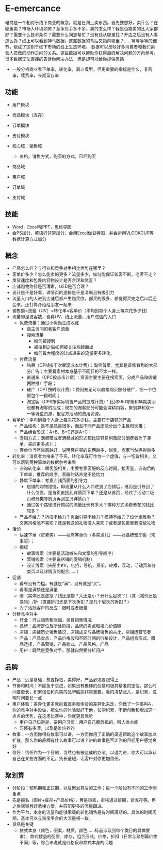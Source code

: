 # E-emercance

电商是一个相对于线下商业的概念，就是在网上卖东西。首先要想好，卖什么？在哪里卖？市场大环境如何？竞争对手多不多，卖的怎么样？我是否能卖的比大家都好？需要什么技术条件？需要什么同志帮忙？没有钱从哪里找？开店之后没有人看怎么办？线上可以看到神马数据，这些数据的背后又指向哪里？……等等等等的细节，组成了区别于线下市场的线上生态环境。
数据可以反映好多消费者和我们运营人员做的动作之间的关系。这些数据可以帮助你获得最终解决问题的方向参考。很多数据无法直接的告诉你解决办法，但是却可以给你提供思路

* 一般分析商业看下单率，转化率，漏斗模型，但更重要的指标是什么，复购率，续费率，长期留存率

## 功能

* 用户模块
* 商品模块（库存）
* 订单模块
* 支付模块

* 核心域：销售域
    - 价格，销售方式，购买的方式，已经购买
* 商品域
* 用户域
* 订单域
* 支付域


## 技能

* Word，Excel和PPT，思维导图
* 会PS加分，英语好非常加分，会用Excel做甘特图，并会运用VLOOKCUP等数据计算方式加分

## 概念

* 产品怎么样？与行业和竞争对手相比优势在哪里？
* 客单价多少？怎么能卖的更多？流量多少，如何能保证新客不断，老客不走？
* 发货速度和包裹内容物设计是否合理和惊喜？
* 店铺购物路径是否清晰，UED是否合理？
* 设计是不是好看，详情页的逻辑是不是清晰且有吸引力
* 流量入口的人进到店铺后都产生购买欲，都买的很多，都觉得买完之后以后还会来，还打算介绍给朋友一起来
* 销售额=流量（UV）×转化率×客单价（平均到每个人身上每次花多少钱）
* 流量即是访客数，也称UV，线上流量，用户进店的入口
    - 免费流量：通过小奖励生成收藏
        + 自主访问的老客户流量
        + 搜索流量
            * 如何被搜到
            * 被搜到之后如何被关注脱颖而出
            * 如何最大程度的让点进来的流量更多转化。
    - 付费流量
        + 钻展（CPM按千次展现成本计费）：淘宝首页，尤其是首焦看到的大部分广告；主要看素材本身基于不同目的不太一样。
        + 直通车（CPC按点击计费）：资源主要主要在搜索页，分成产品和店铺两种推广手段；
        + 硬广（CPT按时段计费）：费用充足可以直接购买部分硬广，把一个位置包个一段时间；
        + 淘宝客（CPS按实际销售产品的提成计费）：比如360导航和早期美丽说都有淘客的抽成；现在的淘客部分可能会深耕内容，聚划算和双十一等坑位资源，报官方活动的费用资源。
* 客单价：平均到每个人身上每次花多少钱。主要在于店铺的产品
    - 产品结构：是不是品类很多，而且不同产品还能分出个主推和次推；
    - 产品组合形式：A+B、B+C还是A+C；
    - 促销方式：满额赠或者满额减的形式都比较容易刺激部分消费者为了凑单，买的更多点儿；
    - 客单价当然越高越好。说明客户买的东西越多，越贵，商家当然挣得越多
* 转化率：消费者为啥来了不买。转化率既可作为一个虚值，与一切皆相关，又可以落到两种简单的数据参考来看
    - 咨询转化率：跟客服相关，主要考察客服的反应时间，接客量，咨询后的下单率，推荐的顺序，客服的话术是不是给力
    - 静默下单率：考察店铺页面的引导力
        + 店铺的购物路径，即流量从什么入口进到了店铺后，继而是引导到了什么位置。是首页直接到详情页下单？还是从首页，经过了活动二级页和分类导航页再到宝贝详情页？
        + 通过各个路径进行购买的流量比例有多大？哪种方式消费者花的钱比较多？
    - 产品不给力？折扣不给力？页面引导不给力？模特不给力？设计很难看？文案风格他不喜欢？还是我送的礼物没人喜欢？或者是包裹里我没放礼物
* 活动
    - 快速下单（赶紧买）——拉高客单价（多买点儿）——对品牌留印象（常来买）；
    - 指标
        + 故事线索（主要是活动噱头和文案的引导顺序）
        + 营销线索（主要说店铺的促销机制）
        + 设计线索（头图主KV，店招，导航，货架，轮播，互动，活动页和分类页以及详情页的配合……）
* 促销
    - 看有没有门槛。有就是“满”，没有就是“买”。
    - 看看是满额还是满量
    - 赠（实体还是虚拟？钱还是物？大还是小？分什么层次？）/减（减价还是换物）/折（直接折扣还是下次折扣？是几个层次的折扣？）
    - 为了活跃客户的反应：限时或者限量
* 分析竞争对手
    - 行业：行业趋势和涨幅，类目销售情况
    - 品牌：品牌定位及所处阶段，品牌的卖点和核心价值链
    - 店铺：店铺历史销售情况，店铺成交与品牌销售的占比，店铺运营节奏
    - 产品：产品卖点，产品价格段和不同时间的价格设计，产品组合形式，赠品选择，产品营销，产品款式，产品风格，产品
    - 用户：既然是竞争对手，那就自然要分析用户

## 品牌

* 产品：远是基础，想要挣钱，卖得好，产品必须要跟得上
* 节奏和时间：不能急于求成，如果没有极棒的创意和极其精准的定位，那么时间要更长，积累信任和真实的品牌触感非常重要，看的清楚点儿，是积累，说明时间要长一点
* 用户体验：差异化更多就向着服务和体验的差异化来走，你做了一件事叫A，你的竞争对手没做，那么你的体验就好于他，长期积累，不断创新和增加这一点点的优势，在这场比赛中，你就更具优势
    - 用户自己知道是，要用户习惯；用户自己都忽视的，叫人类本能
    - 习惯有多深，以及是谁培养的
* 故事：一方面你得有故事可以讲，一方面你用了正确的渠道帮助这个故事加以扩散。那么你的品牌有什么故事可以讲？讲的故事是否让你的目标用户感觉良好
* 信任：信任作为一个目的，当然也有被达成的办法。以退为进，你大可以承认自己在某些方面的不足，扬长避短，让客户对你更加信任。

## 聚划算

* 分阶段：预热期和正式期，以及聚划算后的工作；每一个阶段有不同的工作侧重点
* 先是报名（图片+库存+产品价格），再是审核，审核通过排期，锁库存等。再之后店铺想好承接方案，并匹配更多的流量跟进。
* 作为平台，本身的流量和能够承载的转化销售是有时间周期的。具体的时间周期，基本可以与淘宝平台的大流量相一致。
* 货品是关键
    - 款式本身（颜色，图案，材质，颜色……标品涉及到每个类目的具体要求），款式数量的配置，库存，组合形式，价格，折扣（日常与聚划算价格不同）等，综合来说就是价格段和款式本身的问题
